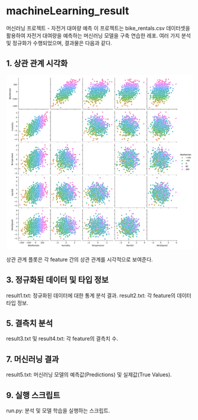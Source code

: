 # machineLearning_result

머신러닝 프로젝트 - 자전거 대여량 예측
이 프로젝트는 bike_rentals.csv 데이터셋을 활용하여 자전거 대여량을 예측하는 머신러닝 모델을 구축 연습한 레포.
여러 가지 분석 및 정규화가 수행되었으며, 결과물은 다음과 같다.

## 1. 상관 관계 시각화  
![Correlation Plot](https://github.com/Azabell1993/machineLearning_result/blob/main/correlation_plot.png)

상관 관계 플롯은 각 feature 간의 상관 관계를 시각적으로 보여준다.

## 3. 정규화된 데이터 및 타입 정보  
result1.txt: 정규화된 데이터에 대한 통계 분석 결과.
result2.txt: 각 feature의 데이터 타입 정보.

## 5. 결측치 분석  
result3.txt 및 result4.txt: 각 feature의 결측치 수.

## 7. 머신러닝 결과  
result5.txt: 머신러닝 모델의 예측값(Predictions) 및 실제값(True Values).

## 9. 실행 스크립트  
run.py: 분석 및 모델 학습을 실행하는 스크립트.
